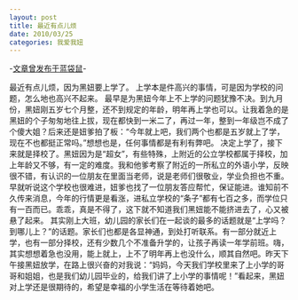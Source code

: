 ```yaml
---
layout: post
title: 最近有点儿烦
date: 2010/03/25
categories: 我爱我妞
---
```


-[文章曾发布于蓝袋鼠](http://landaishu.hi2net.com/home/blog_read.asp?id=4175&blogid=83883)-



 最近有点儿烦，因为黑妞要上学了。
 上学本是件高兴的事情，可是因为学校的问题，怎么地也高兴不起来。
 最早是为黑妞今年上不上学的问题犹豫不决。到九月份，黑妞刚五岁七个月整，还不到规定的年龄，明年再上学也可以。让我着急的是黑妞的个子匆匆地往上拔，现在都快到一米二了，再过一年，整到一年级岂不成了个傻大姐？后来还是妞爹拍了板：“今年就上吧，我们两个也都是五岁就上了学，现在不也都挺正常吗。”想想也是，任何事情都是有利有弊吧。
 决定上学了，接下来就是择校了。黑妞因为是“超女”，有些特殊，上附近的公立学校都属于择校，加上年龄又不够，有一定的难度。我和他爹考察了附近的一所私立的外语小学，反映很不错，有认识的一位朋友在里面当老师，说是老师们很敬业，学业负担也不重。早就听说这个学校也很难进，妞爹也找了一位朋友答应帮忙，保证能进。谁知前不久传来消息，今年的行情更是看涨，进私立学校的“条子”都有七百之多，而学位只有一百而已。乖乖，真是不得了，这下就不知道我们黑妞能不能挤进去了，心又被悬了起来。
 其实刚上大班，幼儿园的家长们在一起谈的最多的话题就是“上学吗？到哪儿上？”的话题。家长们也都是各显神通，到处打听联系。有一部分就近上学，也有一部分择校，还有少数几个不准备升学的，让孩子再读一年学前班。嗨，其实想想着急也没用，能上就上，上不了明年再上也没什么，顺其自然吧。昨天下午接黑妞放学，在路上很兴奋的对我说：“妈妈，今天我们学校里来了上小学的哥哥和姐姐，也是我们幼儿园毕业的，给我们讲了上小学的事情呢！”看起来，黑妞对上学还是很期待的，希望是幸福的小学生活在等待着她吧。
